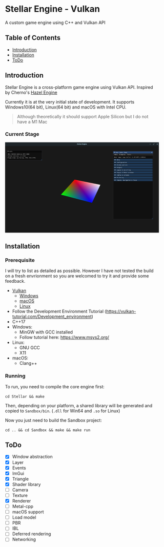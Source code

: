 # Stellar Engine - Vulkan
A custom game engine using C++ and Vulkan API
## Table of Contents
* [Introduction](#introduction)
* [Installation](#installation)
* [ToDo](#todo)

## Introduction
Stellar Engine is a cross-platform game engine using Vulkan API. Inspired by Cherno's [Hazel Engine](https://github.com/TheCherno/Hazel)

Currently it is at the very initial state of development. It supports Windows10(64 bit), Linux(64 bit) and macOS with Intel CPU. 
> Although theoretically it should support Apple Silicon but I do not have a M1 Mac

### Current Stage
![](Screenshots/currentStage.png)

## Installation

### Prerequisite

I will try to list as detailed as possible. However I have not tested the build on a fresh envrionment so you are welcomed to try it and provide some feedback.

- [Vulkan](https://vulkan.lunarg.com/)
    - [Windows](https://vulkan.lunarg.com/doc/sdk/latest/windows/getting_started.html)
    - [macOS](https://vulkan.lunarg.com/doc/sdk/latest/mac/getting_started.html)
    - [Linux](https://vulkan.lunarg.com/doc/view/latest/linux/getting_started_ubuntu.html)
- Follow the Development Environment Tutorial (https://vulkan-tutorial.com/Development_environment)
- C++17
- Windows:
    - MinGW with GCC installed
    - Follow tutorial here: https://www.msys2.org/
- Linux:
    - GNU GCC
    - X11
- macOS:
    - Clang++

### Running

To run, you need to compile the core engine first:

`cd Stellar && make`

Then, depending on your platform, a shared library will be generated and copied to `Sandbox/bin`. (`.dll` for Win64 and `.so` for Linux) 

Now you just need to build the Sandbox project:

`cd .. && cd Sandbox && make && make run`

## ToDo

- [x] Window abstraction
- [x] Layer
- [x] Events
- [x] ImGui
- [x] Triangle
- [x] Shader library
- [ ] Camera
- [ ] Texture
- [x] Renderer
- [ ] Metal-cpp
- [ ] macOS support
- [ ] Load model
- [ ] PBR
- [ ] IBL
- [ ] Deferred rendering
- [ ] Networking